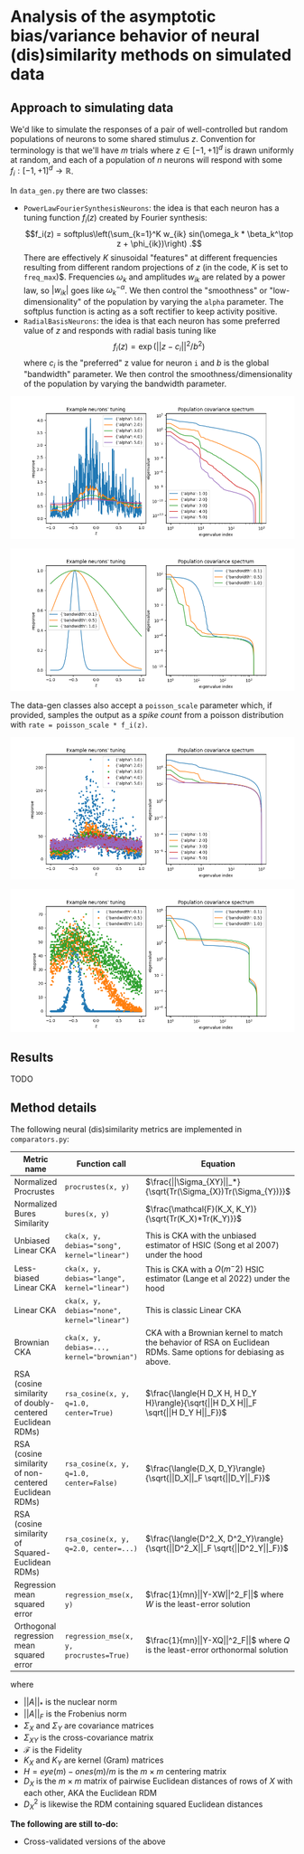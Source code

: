 Analysis of the asymptotic bias/variance behavior of neural (dis)similarity methods on simulated data
===

## Approach to simulating data

We'd like to simulate the responses of a pair of well-controlled but random populations of neurons 
to some shared stimulus $z$. Convention for terminology is that we'll have $m$ trials where 
$z \in [-1, +1]^d$ is drawn uniformly at random, and each of a population of $n$ neurons will 
respond with some $f_i : [-1, +1]^d \rightarrow \mathbb{R}$.  

In `data_gen.py` there are two classes:

* `PowerLawFourierSynthesisNeurons`: the idea is that each neuron has a tuning function $f_i(z)$ created by Fourier synthesis:
  $$f_i(z) = softplus\left(\sum_{k=1}^K w_{ik} sin(\omega_k * \beta_k^\top z + \phi_{ik})\right) .$$
  There are effectively $K$ sinusoidal "features" at different frequencies resulting from different
  random projections of $z$ (in the code, $K$ is set to `freq_max`)$. Frequencies $\omega_k$ and 
  amplitudes $w_{ik}$ are related by a power law, so $|w_{ik}|$ goes like $\omega_k^{-\alpha}$. We
  then control the "smoothness" or "low-dimensionality" of the population by varying the `alpha`
  parameter. The softplus function is acting as a soft rectifier to keep activity positive.
* `RadialBasisNeurons`: the idea is that each neuron has some preferred value of $z$ and responds with radial basis tuning like
  $$f_i(z) = \exp\left(||z-c_i||^2/b^2\right)$$
  where $c_i$ is the "preferred" z value for neuron `i` and $b$ is the global "bandwidth" parameter.
  We then control the smoothness/dimensionality of the population by varying the bandwidth parameter.

![Example tuning curves to 1D z using 'power law' method and no noise](plots/example_neurons_power_law_1d_noise0.0.png)

![Example tuning curves to 1D z using 'radial basis' method and no noise](plots/example_neurons_radial_basis_1d_noise0.0.png)

The data-gen classes also accept a `poisson_scale` parameter which, if provided, samples the output
as a _spike count_ from a poisson distribution with `rate = poisson_scale * f_i(z)`. 

![Example tuning curves to 1D z using 'power law' method and `poisson_scale=50.0`](plots/example_neurons_power_law_1d_noise50.0.png)

![Example tuning curves to 1D z using 'radial basis' method and `poisson_scale=50.0`](plots/example_neurons_radial_basis_1d_noise50.0.png)

## Results

TODO

## Method details

The following neural (dis)similarity metrics are implemented in `comparators.py`:

| Metric name                                               | Function call                                | Equation                                                                                                        |
|-----------------------------------------------------------|----------------------------------------------|-----------------------------------------------------------------------------------------------------------------|
| Normalized Procrustes                                     | `procrustes(x, y)`                           | $\frac{\|\|\Sigma_{XY}\|\|_*}{\sqrt{Tr(\Sigma_{X})Tr(\Sigma_{Y})}}$                                             |
| Normalized Bures Similarity                               | `bures(x, y)`                                | $\frac{\mathcal{F}(K_X, K_Y)}{\sqrt{Tr(K_X)*Tr(K_Y)}}$                                                          |
| Unbiased Linear CKA                                       | `cka(x, y, debias="song", kernel="linear")`  | This is CKA with the unbiased estimator of HSIC (Song et al 2007) under the hood                                |
| Less-biased Linear CKA                                    | `cka(x, y, debias="lange", kernel="linear")` | This is CKA with a $O(m^-2)$ HSIC estimator (Lange et al 2022) under the hood                                   |
| Linear CKA                                                | `cka(x, y, debias="none", kernel="linear")`  | This is classic Linear CKA                                                                                      |
| Brownian CKA                                              | `cka(x, y, debias=..., kernel="brownian")`   | CKA with a Brownian kernel to match the behavior of RSA on Euclidean RDMs. Same options for debiasing as above. |
| RSA (cosine similarity of doubly-centered Euclidean RDMs) | `rsa_cosine(x, y, q=1.0, center=True)`       | $\frac{\langle{H D_X H, H D_Y H}\rangle}{\sqrt{\|\|H D_X H\|\|_F \sqrt{\|\|H D_Y H\|\|_F}}$                     |
| RSA (cosine similarity of non-centered Euclidean RDMs)    | `rsa_cosine(x, y, q=1.0, center=False)`      | $\frac{\langle{D_X, D_Y}\rangle}{\sqrt{\|\|D_X\|\|_F \sqrt{\|\|D_Y\|\|_F}}$                                     |
| RSA (cosine similarity of Squared-Euclidean RDMs)         | `rsa_cosine(x, y, q=2.0, center=...)`        | $\frac{\langle{D^2_X, D^2_Y}\rangle}{\sqrt{\|\|D^2_X\|\|_F \sqrt{\|\|D^2_Y\|\|_F}}$                             |
| Regression mean squared error                             | `regression_mse(x, y)`                       | $\frac{1}{mn}\|\|Y-XW\|\|^2_F\|\|$ where $W$ is the least-error solution                                        |
| Orthogonal regression mean squared error                  | `regression_mse(x, y, procrustes=True)`      | $\frac{1}{mn}\|\|Y-XQ\|\|^2_F\|\|$ where $Q$ is the least-error orthonormal solution                            |

where

* $||A||_*$ is the nuclear norm
* $||A||_F$ is the Frobenius norm
* $\Sigma_X$ and $\Sigma_Y$ are covariance matrices
* $\Sigma_{XY}$ is the cross-covariance matrix
* $\mathcal{F}$ is the Fidelity
* $K_X$ and $K_Y$ are kernel (Gram) matrices
* $H = eye(m) - ones(m)/m$ is the $m \times m$ centering matrix
* $D_X$ is the $m \times m$ matrix of pairwise Euclidean distances of rows of $X$ with each other, AKA the Euclidean RDM
* $D^2_X$ is likewise the RDM containing squared Euclidean distances

__The following are still to-do:__

* Cross-validated versions of the above

